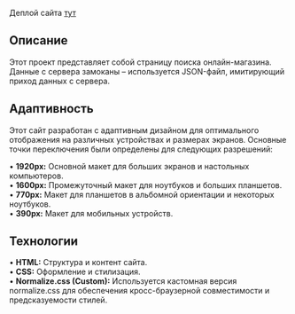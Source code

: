 Деплой сайта [тут](https://website-02-hgg1lrewh-ekaterinas-projects-baa77f20.vercel.app/)

## Описание

Этот проект представляет собой страницу поиска онлайн-магазина. Данные с сервера замоканы – используется JSON-файл, имитирующий приход данных с сервера.

## Адаптивность

Этот сайт разработан с адаптивным дизайном для оптимального отображения на различных устройствах и размерах экранов. Основные точки переключения были определены для следующих разрешений:

•   **1920px:** Основной макет для больших экранов и настольных компьютеров.  
•   **1600px:** Промежуточный макет для ноутбуков и больших планшетов.  
•   **770px:** Макет для планшетов в альбомной ориентации и некоторых ноутбуков.  
•   **390px:** Макет для мобильных устройств.  

## Технологии

•   **HTML:** Структура и контент сайта.  
•   **CSS:** Оформление и стилизация.  
•   **Normalize.css (Custom):**  Используется кастомная версия normalize.css для обеспечения кросс-браузерной совместимости и предсказуемости стилей.
